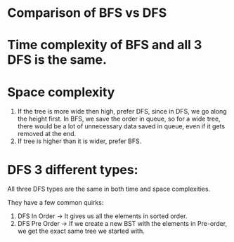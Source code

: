# Comparison of BFS vs DFS

# Time complexity of BFS and all 3 DFS is the same.

# Space complexity
1. If the tree is more wide then high, prefer DFS, since in DFS, we go along the height first. In BFS, we save the order in queue, so for a wide tree, there would be a lot of unnecessary data saved in queue, even if it gets removed at the end.
2. If tree is higher than it is wider, prefer BFS.


# DFS 3 different types:
All three DFS types are the same in both time and space complexities.

They have a few common quirks:
1. DFS In Order -> It gives us all the elements in sorted order.
2. DFS Pre Order -> If we create a new BST with the elements in Pre-order, we get the exact same tree we started with.